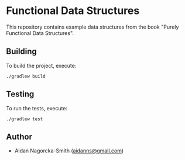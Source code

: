 # Functional Data Structures

This repository contains example data structures from the book "Purely Functional Data Structures".

## Building

To build the project, execute:

    ./gradlew build

## Testing

To run the tests, execute:

    ./gradlew test

## Author

* Aidan Nagorcka-Smith (aidanns@gmail.com)
